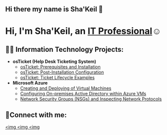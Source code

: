 ## Hi there my name is Sha'Keil 👋

<h1>Hi, I'm Sha'Keil, an <a href="https://linkedin.com/in/Josh">IT Professional</a>☺</h1>

<h2>👨‍💻 Information Technology Projects:</h2>

- <b>osTicket (Help Desk Ticketing System)</b>
  - [osTicket: Prerequisites and Installation](https://github.com/joshmadakorcc/osticket-prereqs)
  - [osTicket: Post-Installation Configuration](https://github.com/joshmadakorcc/post-install-config)
  - [osTicket: Ticket Lifecycle Examples]()
- <b>Microsoft Azure</b>
  - [Creating and Deploying of Virtual Machines](README.me )
  - [Configuring On-premises Active Directory within Azure VMs](https://github.com/shakdavis/activedirectory-config)
  - [Network Security Groups (NSGs) and Inspecting Network Protocols]()

<h2>🤳Connect with me:</h2>

[<img ][twitter]
[<img ][linkedin]
[<img][instagram]

[twitter]: https://twitter.com/Josh
[instagram]: https://www.instagram.com/Josh
[linkedin]: https://linkedin.com/in/Josh
